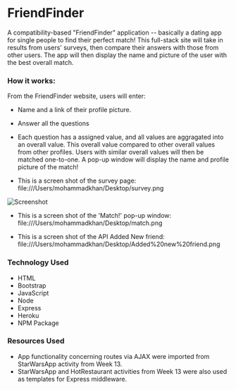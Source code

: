 # FriendFinder
A compatibility-based "FriendFinder" application -- basically a dating app for single people to find their perfect match! This full-stack site will take in results from users' surveys, then compare their answers with those from other users. The app will then display the name and picture of the user with the best overall match.

### How it works:
From the FriendFinder website, users will enter:
* Name and a link of their profile picture.
* Answer all the questions
* Each question has a assigned value, and all values are aggragated into an overall value. This overall value compared to other overall values from other profiles. Users with similar overall values will then be matched one-to-one. A pop-up window will display the name and profile picture of the match!

* This is a screen shot of the survey page:
file:///Users/mohammadkhan/Desktop/survey.png

![Screenshot](file:///Users/mohammadkhan/Desktop/survey.png)

* This is a screen shot of the 'Match!' pop-up window:
file:///Users/mohammadkhan/Desktop/match.png

* This is a screen shot of the API Added New friend:
file:///Users/mohammadkhan/Desktop/Added%20new%20friend.png


### Technology Used
* HTML
* Bootstrap
* JavaScript
* Node
* Express
* Heroku
* NPM Package

### Resources Used
* App functionality concerning routes via AJAX were imported from StarWarsApp activity from Week 13.
* StarWarsApp and HotRestaurant activities from Week 13 were also used as templates for Express middleware.
